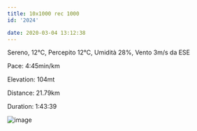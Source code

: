 ```yaml
---
title: 10x1000 rec 1000
id: '2024'

date: 2020-03-04 13:12:38
---
```


Sereno, 12°C, Percepito 12°C, Umidità 28%, Vento 3m/s da ESE

Pace: 4:45min/km

Elevation: 104mt

Distance: 21.79km

Duration: 1:43:39

![image](/images/2021/08/20200304-activity-image_hub8c18b7bdf2b0e65cb831fa090e3a118_53920_700x0_resize_q75_box.jpg)

<!-- ![image](/images/2021/08/20200304-activity-map_huc79fba36dd2676f426c113b6d172b999_86796_700x0_resize_box_3.png) -->
